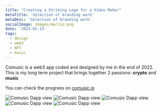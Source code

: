 ```yaml
---
title: "Creating a Striking Logo for a Video Maker" 
metaTitle: 'Selection of branding work'
metaDesc: 'Selection of branding work'
socialImage: images/marcio.png
date: '2023-01-13'
tags:
  - design
  - web3
  - NFT
  - music
---
```


Comusic is a web3 app coded and designed by me in the end of 2022.  
This is my long term project that brings together 2 passions: **crypto** and **music**

You can check the progress on [comusic.io](http://www.comusic.io)

![Comusic Dapp view](/images/branding/marcio/quadro.png)
![Comusic Dapp view](/images/branding/marcio/vinheta.gif)
![Comusic Dapp view](/images/branding/marcio/manual.png)
![Comusic Dapp view](/images/branding/marcio/papel.jpg)
![Comusic Dapp view](/images/branding/marcio/vinheta2.gif)
